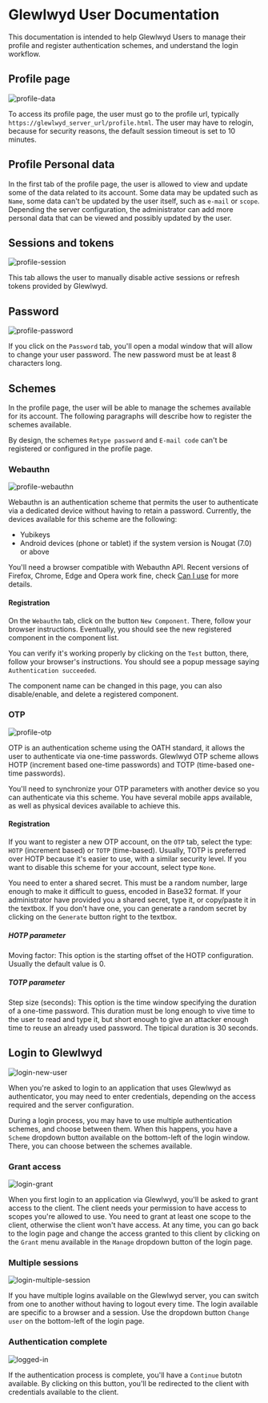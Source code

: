 # Glewlwyd User Documentation

This documentation is intended to help Glewlwyd Users to manage their profile and register authentication schemes, and understand the login workflow.

## Profile page

![profile-data](screenshots/profile-data.png)

To access its profile page, the user must go to the profile url, typically `https://glewlwyd_server_url/profile.html`. The user may have to relogin, because for security reasons, the default session timeout is set to 10 minutes.

## Profile Personal data

In the first tab of the profile page, the user is allowed to view and update some of the data related to its account. Some data may be updated such as `Name`, some data can't be updated by the user itself, such as `e-mail` or `scope`. Depending the server configuration, the administrator can add more personal data that can be viewed and possibly updated by the user.

## Sessions and tokens

![profile-session](screenshots/profile-session.png)

This tab allows the user to manually disable active sessions or refresh tokens provided by Glewlwyd.

## Password

![profile-password](screenshots/profile-password.png)

If you click on the `Password` tab, you'll open a modal window that will allow to change your user password. The new password must be at least 8 characters long.

## Schemes

In the profile page, the user will be able to manage the schemes available for its account. The following paragraphs will describe how to register the schemes available.

By design, the schemes `Retype password` and `E-mail code` can't be registered or configured in the profile page.

### Webauthn

![profile-webauthn](screenshots/profile-webauthn.png)

Webauthn is an authentication scheme that permits the user to authenticate via a dedicated device without having to retain a password. Currently, the devices available for this scheme are the following:

- Yubikeys
- Android devices (phone or tablet) if the system version is Nougat (7.0) or above

You'll need a browser compatible with Webauthn API. Recent versions of Firefox, Chrome, Edge and Opera work fine, check [Can I use](https://caniuse.com/#search=webauthn) for more details.

#### Registration

On the `Webauthn` tab, click on the button `New Component`. There, follow your browser instructions. Eventually, you should see the new registered component in the component list.

You can verify it's working properly by clicking on the `Test` button, there, follow your browser's instructions. You should see a popup message saying `Authentication succeeded`.

The component name can be changed in this page, you can also disable/enable, and delete a registered component.

### OTP

![profile-otp](screenshots/profile-otp.png)

OTP is an authentication scheme using the OATH standard, it allows the user to authenticate via one-time passwords. Glewlwyd OTP scheme allows HOTP (increment based one-time passwords) and TOTP (time-based one-time passwords).

You'll need to synchronize your OTP parameters with another device so you can authenticate via this scheme. You have several mobile apps available, as well as physical devices available to achieve this.

#### Registration

If you want to register a new OTP account, on the `OTP` tab, select the type: `HOTP` (increment based) or `TOTP` (time-based). Usually, TOTP is preferred over HOTP because it's easier to use, with a similar security level. If you want to disable this scheme for your account, select type `None`.

You need to enter a shared secret. This must be a random number, large enough to make it difficult to guess, encoded in Base32 format. If your administrator have provided you a shared secret, type it, or copy/paste it in the textbox. If you don't have one, you can generate a random secret by clicking on the `Generate` button right to the textbox.

##### HOTP parameter

Moving factor: This option is the starting offset of the HOTP configuration. Usually the default value is 0.

##### TOTP parameter

Step size (seconds): This option is the time window specifying the duration of a one-time password. This duration must be long enough to vive time to the user to read and type it, but short enough to give an attacker enough time to reuse an already used password. The tipical duration is 30 seconds.

## Login to Glewlwyd

![login-new-user](screenshots/login-new-user.png)

When you're asked to login to an application that uses Glewlwyd as authenticator, you may need to enter credentials, depending on the access required and the server configuration.

During a login process, you may have to use multiple authentication schemes, and choose between them. When this happens, you have a `Scheme` dropdown button available on the bottom-left of the login window. There, you can choose between the schemes available.

### Grant access

![login-grant](screenshots/login-grant.png)

When you first login to an application via Glewlwyd, you'll be asked to grant access to the client. The client needs your permission to have access to scopes you're allowed to use. You need to grant at least one scope to the client, otherwise the client won't have access. At any time, you can go back to the login page and change the access granted to this client by clicking on the `Grant` menu available in the `Manage` dropdown button of the login page.

### Multiple sessions

![login-multiple-session](screenshots/login-multiple-session.png)

If you have multiple logins available on the Glewlwyd server, you can switch from one to another without having to logout every time. The login available are specific to a browser and a session. Use the dropdown button `Change user` on the bottom-left of the login page.

### Authentication complete

![logged-in](screenshots/logged-in.png)

If the authentication process is complete, you'll have a `Continue` butotn available. By clicking on this button, you'll be redirected to the client with credentials available to the client.
